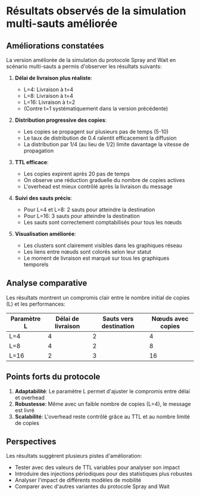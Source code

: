 # Résultats observés de la simulation multi-sauts améliorée

## Améliorations constatées

La version améliorée de la simulation du protocole Spray and Wait en scénario multi-sauts a permis d'observer les résultats suivants:

1. **Délai de livraison plus réaliste**:
   - L=4: Livraison à t=4
   - L=8: Livraison à t=4
   - L=16: Livraison à t=2
   - (Contre t=1 systématiquement dans la version précédente)

2. **Distribution progressive des copies**:
   - Les copies se propagent sur plusieurs pas de temps (5-10)
   - Le taux de distribution de 0.4 ralentit efficacement la diffusion
   - La distribution par 1/4 (au lieu de 1/2) limite davantage la vitesse de propagation

3. **TTL efficace**:
   - Les copies expirent après 20 pas de temps
   - On observe une réduction graduelle du nombre de copies actives
   - L'overhead est mieux contrôlé après la livraison du message

4. **Suivi des sauts précis**:
   - Pour L=4 et L=8: 2 sauts pour atteindre la destination
   - Pour L=16: 3 sauts pour atteindre la destination
   - Les sauts sont correctement comptabilisés pour tous les nœuds

5. **Visualisation améliorée**:
   - Les clusters sont clairement visibles dans les graphiques réseau
   - Les liens entre nœuds sont colorés selon leur statut
   - Le moment de livraison est marqué sur tous les graphiques temporels

## Analyse comparative

Les résultats montrent un compromis clair entre le nombre initial de copies (L) et les performances:

| Paramètre L | Délai de livraison | Sauts vers destination | Nœuds avec copies |
|-------------|-------------------|------------------------|-------------------|
| L=4         | 4                 | 2                      | 4                 |
| L=8         | 4                 | 2                      | 8                 |
| L=16        | 2                 | 3                      | 16                |

## Points forts du protocole

1. **Adaptabilité**: Le paramètre L permet d'ajuster le compromis entre délai et overhead
2. **Robustesse**: Même avec un faible nombre de copies (L=4), le message est livré
3. **Scalabilité**: L'overhead reste contrôlé grâce au TTL et au nombre limité de copies

## Perspectives

Les résultats suggèrent plusieurs pistes d'amélioration:
- Tester avec des valeurs de TTL variables pour analyser son impact
- Introduire des injections périodiques pour des statistiques plus robustes
- Analyser l'impact de différents modèles de mobilité
- Comparer avec d'autres variantes du protocole Spray and Wait
